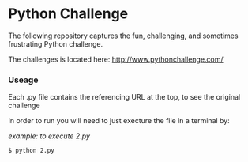 # Python Challenge
The following repository captures the fun, challenging, and sometimes frustrating Python challenge.

The challenges is located here:
http://www.pythonchallenge.com/

<h3> Useage </h3>
Each .py file contains the referencing URL at the top, to see the original challenge

In order to run you will need to just execture the file in a terminal by: 

<i>example: to execute 2.py </i>
```
$ python 2.py
```

